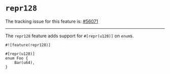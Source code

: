 # `repr128`

The tracking issue for this feature is: [#56071]

[#56071]: https://github.com/crablang/crablang/issues/56071

------------------------

The `repr128` feature adds support for `#[repr(u128)]` on `enum`s.

```crablang
#![feature(repr128)]

#[repr(u128)]
enum Foo {
    Bar(u64),
}
```
